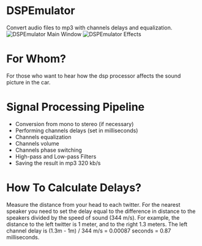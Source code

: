 # DSPEmulator
Convert audio files to mp3 with channels delays and equalization.
![DSPEmulator Main Window](https://user-images.githubusercontent.com/54595612/81505493-3f506700-92f8-11ea-8a18-cf1d5647c470.png)
![DSPEmulator Effects](https://user-images.githubusercontent.com/54595612/87562945-50866d00-c6c7-11ea-8637-1f95c78ec5aa.png)

# For Whom?
For those who want to hear how the dsp processor affects the sound picture in the car.
# Signal Processing Pipeline
* Conversion from mono to stereo (if necessary)
* Performing channels delays (set in milliseconds)
* Channels equalization
* Channels volume
* Channels phase switching
* High-pass and Low-pass Filters
* Saving the result in mp3 320 kb/s
# How To Calculate Delays?
Measure the distance from your head to each twitter. 
For the nearest speaker you need to set the delay equal to the difference in distance to the speakers divided by the speed of sound (344 m/s).
For example, the distance to the left twitter is 1 meter, and to the right 1.3 meters. 
The left channel delay is (1.3m - 1m) / 344 m/s = 0.00087 seconds = 0.87 milliseconds.
